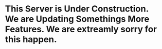 # This Server is Under Construction. We are Updating Somethings More Features. We are extreamly sorry for this happen. 
